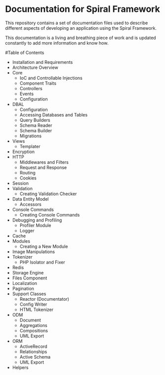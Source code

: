 # Documentation for Spiral Framework
This repository contains a set of documentation files used to describe different aspects of developing an application using the Spiral Framework.

This documentation is a living and breathing piece of work and is updated constantly to add more information and know how.

#Table of Contents
* Installation and Requirements 
* Architecture Overview
* Core
  * IoC and Controllable Injections
  * Component Traits
  * Controllers
  * Events
  * Configuration
* DBAL
  * Configuration
  * Accessing Databases and Tables
  * Query Builders
  * Schema Reader
  * Schema Builder
  * Migrations
* Views
  * Templater
* Encryption
* HTTP
  * Middlewares and Filters
  * Request and Response
  * Routing
  * Cookies
* Session
* Validation
  * Creating Validation Checker
* Data Entity Model
  * Accessors
* Console Commands
  * Creating Console Commands
* Debugging and Profiling
  * Profiler Module
  * Logger
* Cache
* Modules
  * Creating a New Module
* Image Manipulations
* Tokenizer
  * PHP Isolator and Fixer
* Redis
* Storage Engine
* Files Component
* Localization
* Pagination
* Support Classes
  * Reactor (Documentator)
  * Config Writer
  * HTML Tokenizer
* ODM
  * Document
  * Aggregations
  * Compositions
  * UML Export
* ORM
  * ActiveRecord
  * Relationships
  * Active Schema
  * UML Export
* Helpers
